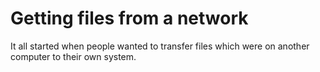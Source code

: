 # Getting files from a network

It all started when people wanted to transfer files which were on another computer to their own system.
